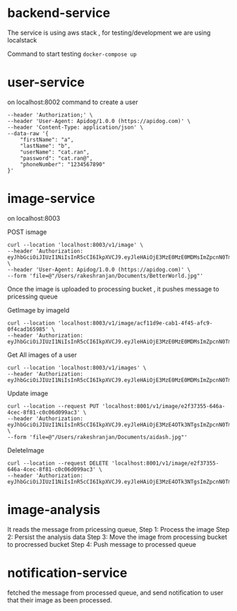 # backend-service

The service is using aws stack , for testing/development we are using localstack

Command to start testing
`docker-compose up`

# user-service
on localhost:8002
command to create a user

```curl --location 'localhost:8002/v1/user' \
--header 'Authorization;' \
--header 'User-Agent: Apidog/1.0.0 (https://apidog.com)' \
--header 'Content-Type: application/json' \
--data-raw '{
    "firstName": "a",
    "lastName": "b",
    "userName": "cat.ran",
    "password": "cat.ran@",
    "phoneNumber": "1234567890"
}'
```

# image-service

on localhost:8003

POST ismage
```
curl --location 'localhost:8003/v1/image' \
--header 'Authorization: eyJhbGciOiJIUzI1NiIsInR5cCI6IkpXVCJ9.eyJleHAiOjE3MzE0MzE0MDMsImZpcnN0TmFtZSI6ImEiLCJpZCI6ImI3MTg3NjVlLWI5NjEtNDYxOS05NWJmLTg5MDEwMjE2NzdjZSIsImxhc3ROYW1lIjoiYiIsInBob25lTnVtYmVyIjoiMTIzNDU2Nzg5MCIsInVzZXJOYW1lIjoiY2F0LnJhbiJ9.3d2RxaoexMZzdtnEZ_gdBd6IHDLloLmjgmvPsqQaGuA' \
--header 'User-Agent: Apidog/1.0.0 (https://apidog.com)' \
--form 'file=@"/Users/rakeshranjan/Documents/BetterWorld.jpg"'
```

Once the image is uploaded to processing bucket , it pushes message to pricessing queue

GetImage by imageId
```
curl --location 'localhost:8003/v1/image/acf11d9e-cab1-4f45-afc9-0f4cad165985' \
--header 'Authorization: eyJhbGciOiJIUzI1NiIsInR5cCI6IkpXVCJ9.eyJleHAiOjE3MzE0MzE0MDMsImZpcnN0TmFtZSI6ImEiLCJpZCI6ImI3MTg3NjVlLWI5NjEtNDYxOS05NWJmLTg5MDEwMjE2NzdjZSIsImxhc3ROYW1lIjoiYiIsInBob25lTnVtYmVyIjoiMTIzNDU2Nzg5MCIsInVzZXJOYW1lIjoiY2F0LnJhbiJ9.3d2RxaoexMZzdtnEZ_gdBd6IHDLloLmjgmvPsqQaGuA'
```

Get All images of a user
```
curl --location 'localhost:8003/v1/images' \
--header 'Authorization: eyJhbGciOiJIUzI1NiIsInR5cCI6IkpXVCJ9.eyJleHAiOjE3MzE0MzE0MDMsImZpcnN0TmFtZSI6ImEiLCJpZCI6ImI3MTg3NjVlLWI5NjEtNDYxOS05NWJmLTg5MDEwMjE2NzdjZSIsImxhc3ROYW1lIjoiYiIsInBob25lTnVtYmVyIjoiMTIzNDU2Nzg5MCIsInVzZXJOYW1lIjoiY2F0LnJhbiJ9.3d2RxaoexMZzdtnEZ_gdBd6IHDLloLmjgmvPsqQaGuA'
```

Update image 
```
curl --location --request PUT 'localhost:8001/v1/image/e2f37355-646a-4cec-8f81-c0c06d099ac3' \
--header 'Authorization: eyJhbGciOiJIUzI1NiIsInR5cCI6IkpXVCJ9.eyJleHAiOjE3MzE4OTk3NTgsImZpcnN0TmFtZSI6ImEiLCJpZCI6IjkyOTEyZTM4LWRhZTgtNDk3MC04MDQ3LTI3YjJkMTViMjY4YiIsImxhc3ROYW1lIjoiYiIsInBob25lTnVtYmVyIjoiMTIzNDU2Nzg5MCIsInVzZXJOYW1lIjoiY2F0LnJhbiJ9.WjorCqDJxX4xUfPyiJnLgpSALr0RSc6svNaQTYzuvts' \
--form 'file=@"/Users/rakeshranjan/Documents/aidash.jpg"'
```

DeleteImage
```
curl --location --request DELETE 'localhost:8001/v1/image/e2f37355-646a-4cec-8f81-c0c06d099ac3' \
--header 'Authorization: eyJhbGciOiJIUzI1NiIsInR5cCI6IkpXVCJ9.eyJleHAiOjE3MzE4OTk3NTgsImZpcnN0TmFtZSI6ImEiLCJpZCI6IjkyOTEyZTM4LWRhZTgtNDk3MC04MDQ3LTI3YjJkMTViMjY4YiIsImxhc3ROYW1lIjoiYiIsInBob25lTnVtYmVyIjoiMTIzNDU2Nzg5MCIsInVzZXJOYW1lIjoiY2F0LnJhbiJ9.WjorCqDJxX4xUfPyiJnLgpSALr0RSc6svNaQTYzuvts'
```



# image-analysis
It reads the message from pricessing queue, 
Step 1: Process the image
Step 2: Persist the analysis data 
Step 3: Move the image from processing bucket to procressed bucket
Step 4: Push message to processed queue

# notification-service
fetched the message from processed queue, and send notification to user that their image as been processed.